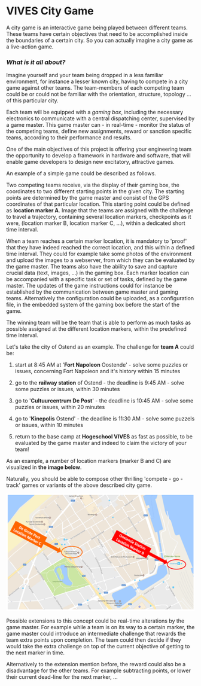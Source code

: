 # VIVES City Game

A city game is an interactive game being played between different teams. These teams have certain objectives that need to be accomplished inside the boundaries of a certain city. So you can actually imagine a city game as a live-action game.

### _**What is it all about?**_

Imagine yourself and your team being dropped in a less familiar environment, for instance a lesser known city, having to compete in a city game against other teams. The team-members of each competing team could be or could not be familiar with the orientation, structure, topology ... of this particular city.

Each team will be equipped with a _gaming box_, including the necessary electronics to communicate with a central dispatching center, supervised by a game master. This game master can - in real-time - monitor the status of the competing teams, define new assignments, reward or sanction specific teams, according to their performance and results.

One of the main objectives of this project is offering your engineering team the opportunity to develop a framework in hardware and software, that will enable game developers to design new excitatory, attractive games.

An example of a simple game could be described as follows.

Two competing teams receive, via  the display of their gaming box, the coordinates to two different starting points in the given city. The starting points are determined by the game master and consist of the GPS coordinates of that particular location. This starting point could be defined as **location marker A**. Image that the teams are assigned with the challenge to travel a trajectory, containing several location markers, checkpoints as it were, \(location marker B, location marker C, ...\), within a dedicated short time interval.

When a team reaches a certain marker location, it is mandatory to 'proof' that they have indeed reached the correct location, and this within a defined time interval. They could for example take some photos of the environment and upload the images to a webserver, from which they can be evaluated by the game master. The teams also have the ability to save and capture crucial data \(text, images, ...\) in the gaming box. Each marker location can be accompanied with a specific task or set of tasks, defined by the game master. The updates of the game instructions could for instance be established by the communication between game master and gaming teams. Alternatively the configuration could be uploaded, as a configuration file, in the embedded system of the gaming box before the start of the game.

The winning team will be the team that is able to perform as much tasks as possible assigned at the different location markers, within the predefined time interval.

Let's take the city of Ostend as an example. The challenge for **team A** could be:

1. start at 8:45 AM at  '**Fort Napoleon** Oostende' - solve some puzzles or issues, concerning Fort Napoleon and it's history within 15 minutes
2. go to the **railway station** of Ostend - the deadline is 9:45 AM - solve some puzzles or issues, within 30 minutes

3. go to '**Cultuurcentrum De Post**' - the deadline is 10:45 AM - solve some puzzles or issues, within 20 minutes

4. go to '**Kinepolis** Ostend' - the deadline is 11:30 AM - solve some puzzels or issues, within 10 minutes

5. return to the base camp at **Hogeschool VIVES** as fast as possible, to be evaluated by the game master and indeed to claim the victory of your team!

As an example, a number of location markers \(marker B and C\) are visualized in **the image below**.

Naturally, you should be able to compose other thrilling 'compete - go - track' games or variants of the above described city game.

![VIVES City Game in Ostend](/assets/Oostende_city_game_map.PNG)

Possible extensions to this concept could be real-time alterations by the game master. For example while a team is on its way to a certain marker, the game master could introduce an intermediate challenge that rewards the team extra points upon completion. The team could then decide if they would take the extra challenge on top of the current objective of getting to the next marker in time.

Alternatively to the extension mention before, the reward could also be a disadvantage for the other teams. For example subtracting points, or lower their current dead-line for the next marker, ...

